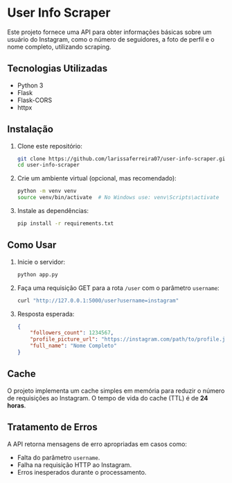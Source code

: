 # User Info Scraper

Este projeto fornece uma API para obter informações básicas sobre um usuário do Instagram, como o número de seguidores, a foto de perfil e o nome completo, utilizando scraping.

## Tecnologias Utilizadas
- Python 3
- Flask
- Flask-CORS
- httpx

## Instalação

1. Clone este repositório:
   ```sh
   git clone https://github.com/larissaferreira07/user-info-scraper.git
   cd user-info-scraper
   ```

2. Crie um ambiente virtual (opcional, mas recomendado):
   ```sh
   python -m venv venv
   source venv/bin/activate  # No Windows use: venv\Scripts\activate
   ```

3. Instale as dependências:
   ```sh
   pip install -r requirements.txt
   ```

## Como Usar

1. Inicie o servidor:
   ```sh
   python app.py
   ```

2. Faça uma requisição GET para a rota `/user` com o parâmetro `username`:
   ```sh
   curl "http://127.0.0.1:5000/user?username=instagram"
   ```

3. Resposta esperada:
   ```json
   {
       "followers_count": 1234567,
       "profile_picture_url": "https://instagram.com/path/to/profile.jpg",
       "full_name": "Nome Completo"
   }
   ```

## Cache

O projeto implementa um cache simples em memória para reduzir o número de requisições ao Instagram. O tempo de vida do cache (TTL) é de **24 horas**.

## Tratamento de Erros

A API retorna mensagens de erro apropriadas em casos como:
- Falta do parâmetro `username`.
- Falha na requisição HTTP ao Instagram.
- Erros inesperados durante o processamento.

